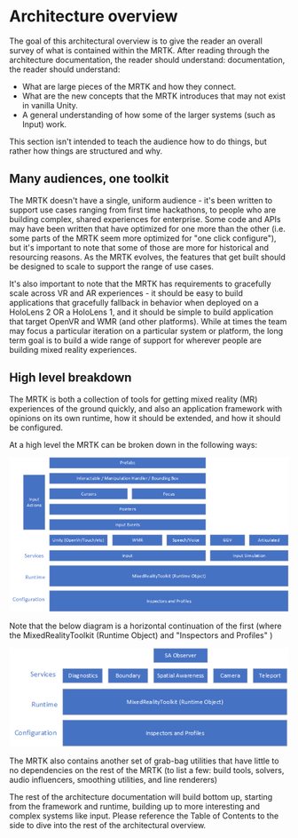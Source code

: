 # Architecture overview

The goal of this architectural overview is to give the reader an overall survey of what is
contained within the MRTK. After reading through the architecture documentation, the reader should understand:
documentation, the reader should understand:

- What are large pieces of the MRTK and how they connect.
- What are the new concepts that the MRTK introduces that may not exist in vanilla Unity.
- A general understanding of how some of the larger systems (such as Input) work.

This section isn't intended to teach the audience how to do things, but rather how things
are structured and why.

## Many audiences, one toolkit

The MRTK doesn't have a single, uniform audience - it's been written to support use cases
ranging from first time hackathons, to people who are building complex, shared experiences
for enterprise. Some code and APIs may have been written that have optimized for one more
than the other (i.e. some parts of the MRTK seem more optimized for "one click configure"),
but it's important to note that some of those are more for historical and resourcing
reasons. As the MRTK evolves, the features that get built should be designed to scale to
support the range of use cases.

It's also important to note that the MRTK has requirements to gracefully scale across VR
and AR experiences - it should be easy to build applications that gracefully
fallback in behavior when deployed on a HoloLens 2 OR a HoloLens 1, and it should be
simple to build application that target OpenVR and WMR (and other platforms). While at
times the team may focus a particular iteration on a particular system or platform, the
long term goal is to build a wide range of support for wherever people are building
mixed reality experiences.

## High level breakdown

The MRTK is both a collection of tools for getting mixed reality (MR) experiences of
the ground quickly, and also an application framework with opinions on its own runtime,
how it should be extended, and how it should be configured. 

At a high level the MRTK can be broken down in the following ways:

![Architecture Overview Diagram, Part 1](../../Documentation/Images/Architecture/OverviewDiagramPart1.png)

Note that the below diagram is a horizontal continuation of the first (where the
MixedRealityToolkit (Runtime Object) and "Inspectors and Profiles" )

![Architecture Overview Diagram, Part 2](../../Documentation/Images/Architecture/OverviewDiagramPart2.png)

The MRTK also contains another set of grab-bag utilities that have little to no
dependencies on the rest of the MRTK (to list a few: build tools, solvers, audio
influencers, smoothing utilities, and line renderers)

The rest of the architecture documentation will build bottom up, starting from the framework
and runtime, building up to more interesting and complex systems like input. Please reference the
Table of Contents to the side to dive into the rest of the architectural overview.
